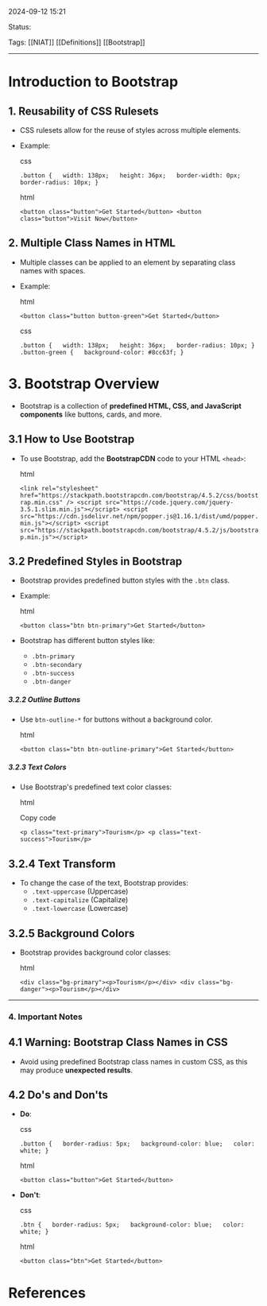 
2024-09-12 15:21

Status:

Tags: [[NIAT]] [[Definitions]] [[Bootstrap]]

________________________________________________________________________



# Introduction to Bootstrap

## 1. Reusability of CSS Rulesets

- CSS rulesets allow for the reuse of styles across multiple elements.
- Example:
    
    css
    
    `.button {   width: 138px;   height: 36px;   border-width: 0px;   border-radius: 10px; }`
    
    html
    
    `<button class="button">Get Started</button> <button class="button">Visit Now</button>`
    

## 2. Multiple Class Names in HTML

- Multiple classes can be applied to an element by separating class names with spaces.
- Example:
    
    html
    
    `<button class="button button-green">Get Started</button>`
    
    css
    
    `.button {   width: 138px;   height: 36px;   border-radius: 10px; } .button-green {   background-color: #8cc63f; }`
    

# 3. **Bootstrap Overview**

- Bootstrap is a collection of **predefined HTML, CSS, and JavaScript components** like buttons, cards, and more.

## 3.1 How to Use Bootstrap

- To use Bootstrap, add the **BootstrapCDN** code to your HTML `<head>`:
    
    html
    
    `<link rel="stylesheet" href="https://stackpath.bootstrapcdn.com/bootstrap/4.5.2/css/bootstrap.min.css" /> <script src="https://code.jquery.com/jquery-3.5.1.slim.min.js"></script> <script src="https://cdn.jsdelivr.net/npm/popper.js@1.16.1/dist/umd/popper.min.js"></script> <script src="https://stackpath.bootstrapcdn.com/bootstrap/4.5.2/js/bootstrap.min.js"></script>`
    

## 3.2 Predefined Styles in Bootstrap

- Bootstrap provides predefined button styles with the `.btn` class.
- Example:
    
    html
    
    `<button class="btn btn-primary">Get Started</button>`
    
- Bootstrap has different button styles like:
    - `.btn-primary`
    - `.btn-secondary`
    - `.btn-success`
    - `.btn-danger`

##### 3.2.2 **Outline Buttons**

- Use `btn-outline-*` for buttons without a background color.
    
    html
    
    `<button class="btn btn-outline-primary">Get Started</button>`
    

##### 3.2.3 **Text Colors**

- Use Bootstrap's predefined text color classes:
    
    html
    
    Copy code
    
    `<p class="text-primary">Tourism</p> <p class="text-success">Tourism</p>`
    

## 3.2.4 Text Transform

- To change the case of the text, Bootstrap provides:
    - `.text-uppercase` (Uppercase)
    - `.text-capitalize` (Capitalize)
    - `.text-lowercase` (Lowercase)

## 3.2.5 Background Colors

- Bootstrap provides background color classes:
    
    html
    
    `<div class="bg-primary"><p>Tourism</p></div> <div class="bg-danger"><p>Tourism</p></div>`
    

---

### 4. **Important Notes**

## 4.1 Warning: Bootstrap Class Names in CSS

- Avoid using predefined Bootstrap class names in custom CSS, as this may produce **unexpected results**.

## 4.2 Do's and Don'ts

- **Do**:
    
    css
    
    `.button {   border-radius: 5px;   background-color: blue;   color: white; }`
    
    html
    
    `<button class="button">Get Started</button>`
    
- **Don't**:
    
    css
    
    `.btn {   border-radius: 5px;   background-color: blue;   color: white; }`
    
    html
    
    `<button class="btn">Get Started</button>`





# References

